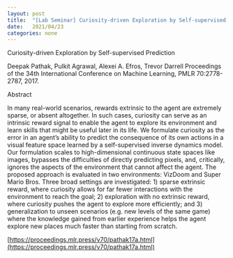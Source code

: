 ```yaml
---
layout: post
title:  "[Lab Seminar] Curiosity-driven Exploration by Self-supervised Prediction"
date:   2021/04/23
categories: none
---
```






Curiosity-driven Exploration by Self-supervised Prediction

Deepak Pathak, Pulkit Agrawal, Alexei A. Efros, Trevor Darrell Proceedings of the 34th International Conference on Machine Learning, PMLR 70:2778-2787, 2017.

Abstract

In many real-world scenarios, rewards extrinsic to the agent are extremely sparse, or absent altogether. In such cases, curiosity can serve as an intrinsic reward signal to enable the agent to explore its environment and learn skills that might be useful later in its life. We formulate curiosity as the error in an agent’s ability to predict the consequence of its own actions in a visual feature space learned by a self-supervised inverse dynamics model. Our formulation scales to high-dimensional continuous state spaces like images, bypasses the difficulties of directly predicting pixels, and, critically, ignores the aspects of the environment that cannot affect the agent. The proposed approach is evaluated in two environments: VizDoom and Super Mario Bros. Three broad settings are investigated: 1) sparse extrinsic reward, where curiosity allows for far fewer interactions with the environment to reach the goal; 2) exploration with no extrinsic reward, where curiosity pushes the agent to explore more efficiently; and 3) generalization to unseen scenarios (e.g. new levels of the same game) where the knowledge gained from earlier experience helps the agent explore new places much faster than starting from scratch.



[https://proceedings.mlr.press/v70/pathak17a.html](https://proceedings.mlr.press/v70/pathak17a.html)



 

